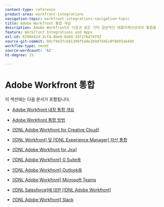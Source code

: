 ```yaml
---
content-type: reference
product-area: workfront-integrations
navigation-topic: workfront-integrations-navigation-topic
title: Adobe Workfront 통합 개요
description: Adobe Workfront은 다음과 같은 기타 일반적인 애플리케이션과의 통합을 제공합니다 [!DNL Adobe Creative Cloud], [!DNL Salesforce], Jira 및 Slack. 이 문서는 현재 제공되는 모든 통합에 대한 설명서에 연결합니다.
feature: Workfront Integrations and Apps
exl-id: 6298e42d-3cf4-4bed-8a9d-3df2f6d74f93
source-git-commit: 04cf9d37c681398f5a0e2b9d7d45c0f8b93ab44b
workflow-type: tm+mt
source-wordcount: '62'
ht-degree: 1%

---
```


# Adobe Workfront 통합

이 섹션에는 다음 문서가 포함됩니다.

* [Adobe Workfront 내장 통합 개요](../workfront-integrations-and-apps/built-in-integrations-non-admin.md)
* [Adobe Workfront 통합 방법](../workfront-integrations-and-apps/built-in-vs-api-vs-fusion.md)
* [[!DNL Adobe Workfront for Creative Cloud]](../workfront-integrations-and-apps/adobe-workfront-for-creative-cloud/wf-adobe-cc.md)
* [[!DNL Workfront] 및 [!DNL Experience Manager] 자산 통합](../documents/workfront-and-experience-manager-integrations/wf-experience-manager-integrations.md)

* [[!DNL Adobe Workfront for Jira]](../workfront-integrations-and-apps/use-workfront-with-jira/workfront-for-jira.md)
* [[!DNL Adobe Workfront] G Suite용](../workfront-integrations-and-apps/workfront-for-g-suite/workfront-for-gsuite.md)
* [[!DNL Adobe Workfront] Outlook용](../workfront-integrations-and-apps/using-workfront-with-outlook/workfront-for-outlook.md)
* [[!DNL Adobe Workfront] Microsoft Teams](../workfront-integrations-and-apps/using-workfront-with-microsoft-teams/use-workfront-with-ms-teams.md)
* [ [!DNL Salesforce]에 대한 [!DNL Adobe Workfront]](../workfront-integrations-and-apps/using-workfront-with-salesforce/workfront-for-salesforce.md)
* [[!DNL Adobe Workfront] Slack](../workfront-integrations-and-apps/using-workfront-with-slack/use-workfront-for-slack.md)
